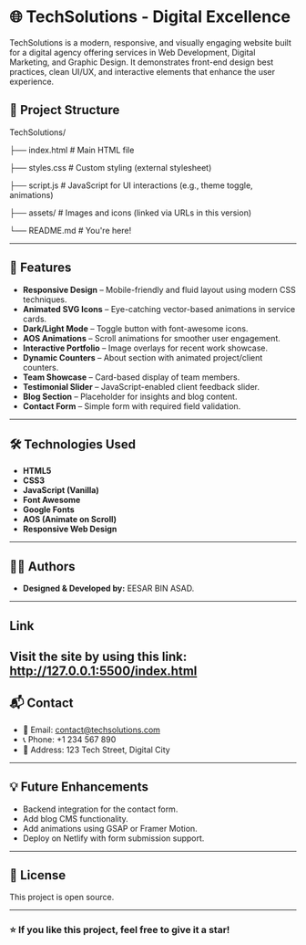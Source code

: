 # 🌐 TechSolutions - Digital Excellence

TechSolutions is a modern, responsive, and visually engaging website built for a digital agency offering services in Web Development, Digital Marketing, and Graphic Design. It demonstrates front-end design best practices, clean UI/UX, and interactive elements that enhance the user experience.

## 📁 Project Structure

TechSolutions/

├── index.html # Main HTML file

├── styles.css # Custom styling (external stylesheet)

├── script.js # JavaScript for UI interactions (e.g., theme toggle, animations)

├── assets/ # Images and icons (linked via URLs in this version)

└── README.md # You're here!

---

## 🚀 Features

- **Responsive Design** – Mobile-friendly and fluid layout using modern CSS techniques.
- **Animated SVG Icons** – Eye-catching vector-based animations in service cards.
- **Dark/Light Mode** – Toggle button with font-awesome icons.
- **AOS Animations** – Scroll animations for smoother user engagement.
- **Interactive Portfolio** – Image overlays for recent work showcase.
- **Dynamic Counters** – About section with animated project/client counters.
- **Team Showcase** – Card-based display of team members.
- **Testimonial Slider** – JavaScript-enabled client feedback slider.
- **Blog Section** – Placeholder for insights and blog content.
- **Contact Form** – Simple form with required field validation.

---

## 🛠️ Technologies Used

- **HTML5**
- **CSS3**
- **JavaScript (Vanilla)**
- **Font Awesome**
- **Google Fonts**
- **AOS (Animate on Scroll)**
- **Responsive Web Design**

---

## 🧑‍💻 Authors

- **Designed & Developed by:** EESAR BIN ASAD.

---
## Link
Visit the site by using this link: http://127.0.0.1:5500/index.html
---
## 📬 Contact

- 📧 Email: contact@techsolutions.com  
- 📞 Phone: +1 234 567 890  
- 📍 Address: 123 Tech Street, Digital City

---

## 💡 Future Enhancements

- Backend integration for the contact form.
- Add blog CMS functionality.
- Add animations using GSAP or Framer Motion.
- Deploy on Netlify with form submission support.

---

## 📄 License

This project is open source.

---

### ⭐ If you like this project, feel free to give it a star!
